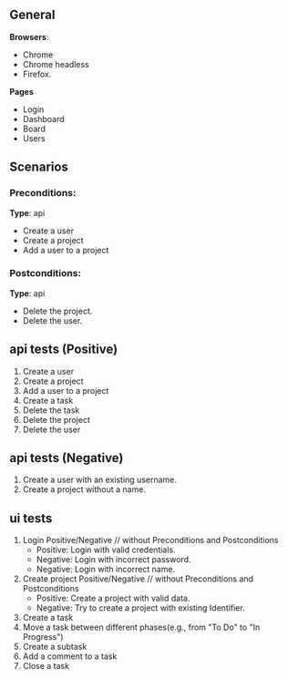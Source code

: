 ## General

**Browsers**:
- Chrome
- Chrome headless
- Firefox.

**Pages**
 - Login
 - Dashboard
 - Board
 - Users


## Scenarios

### Preconditions: 
**Type**: api
- Create a user
- Create a project
- Add a user to a project

### Postconditions:
**Type**: api
- Delete the project.
- Delete the user.


## api tests (Positive)
1. Create a user 
2. Create a project 
3. Add a user to a project
4. Create a task
5. Delete the task
6. Delete the project
7. Delete the user

## api tests (Negative)
1. Create a user with an existing username.
2. Create a project without a name.

## ui tests
1. Login Positive/Negative // without Preconditions and Postconditions
   - Positive: Login with valid credentials.
   - Negative: Login with incorrect password.
   - Negative: Login with incorrect name.
2. Create project Positive/Negative // without Preconditions and Postconditions
   - Positive: Create a project with valid data.
   - Negative: Try to create a project with existing Identifier.
3. Create a task
4. Move a task between different phases(e.g., from "To Do" to "In Progress")
5. Create a subtask 
6. Add a comment to a task 
7. Close a task 
 


